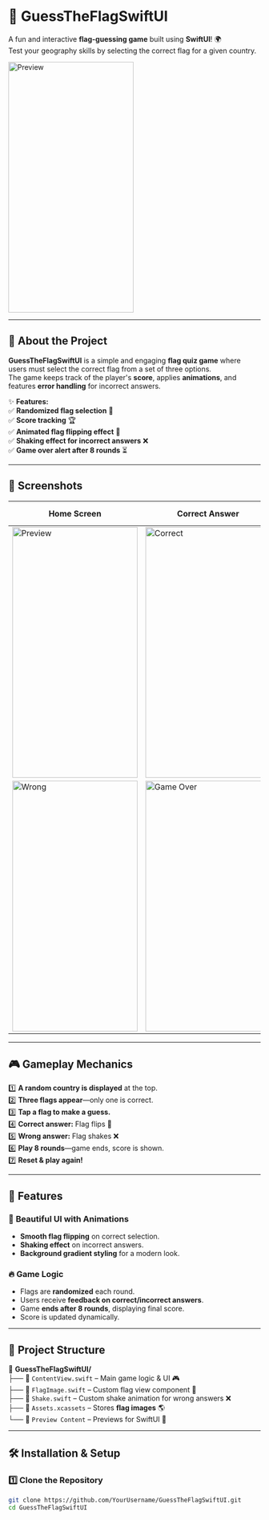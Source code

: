 # 🚩 GuessTheFlagSwiftUI

A fun and interactive **flag-guessing game** built using **SwiftUI**! 🌍  
Test your geography skills by selecting the correct flag for a given country.  

<img src="https://github.com/user-attachments/assets/02c2f228-ef9f-4e42-9b0b-cf7d90cd2c93" alt="Preview" width="250" height="500">


---

## 📖 About the Project  
**GuessTheFlagSwiftUI** is a simple and engaging **flag quiz game** where users must select the correct flag from a set of three options.  
The game keeps track of the player's **score**, applies **animations**, and features **error handling** for incorrect answers.  

✨ **Features:**  
✅ **Randomized flag selection** 🎌  
✅ **Score tracking** 🏆  
✅ **Animated flag flipping effect** 🔄  
✅ **Shaking effect for incorrect answers** ❌  
✅ **Game over alert after 8 rounds** ⏳  

---

## 📸 Screenshots  
| Home Screen | Correct Answer | Incorrect Answer | Game Over |  
|------------|---------------|------------------|-----------|  
| <img src="https://github.com/user-attachments/assets/02c2f228-ef9f-4e42-9b0b-cf7d90cd2c93" alt="Preview" width="250" height="500"> | <img src="https://github.com/user-attachments/assets/13cef423-a41c-4150-a471-3fd197ab015d" alt="Correct" width="250" height="500">
 | <img src="https://github.com/user-attachments/assets/32fce8f6-0078-48a8-b2d4-0288f7bef48e" alt="Wrong" width="250" height="500"> | <img src="https://github.com/user-attachments/assets/0969709b-e923-4634-b8e0-5e590c6b824a" alt="Game Over" width="250" height="500"> |  

---

## 🎮 Gameplay Mechanics  
1️⃣ **A random country is displayed** at the top.  
2️⃣ **Three flags appear**—only one is correct.  
3️⃣ **Tap a flag to make a guess.**  
4️⃣ **Correct answer:** Flag flips 🎉  
5️⃣ **Wrong answer:** Flag shakes ❌  
6️⃣ **Play 8 rounds**—game ends, score is shown.  
7️⃣ **Reset & play again!**  

---

## 🚀 Features  
### 🎨 **Beautiful UI with Animations**  
- **Smooth flag flipping** on correct selection.  
- **Shaking effect** on incorrect answers.  
- **Background gradient styling** for a modern look.  

### 🔥 **Game Logic**  
- Flags are **randomized** each round.  
- Users receive **feedback on correct/incorrect answers**.  
- Game **ends after 8 rounds**, displaying final score.  
- Score is updated dynamically.  

---

## 📂 Project Structure  
📁 **GuessTheFlagSwiftUI/**  
├── 📄 `ContentView.swift` – Main game logic & UI 🎮  
├── 📄 `FlagImage.swift` – Custom flag view component 🚩  
├── 📄 `Shake.swift` – Custom shake animation for wrong answers ❌  
├── 📄 `Assets.xcassets` – Stores **flag images** 🌎  
└── 📄 `Preview Content` – Previews for SwiftUI 🎨  

---

## 🛠 Installation & Setup  

### 1️⃣ Clone the Repository  
```bash
git clone https://github.com/YourUsername/GuessTheFlagSwiftUI.git
cd GuessTheFlagSwiftUI
